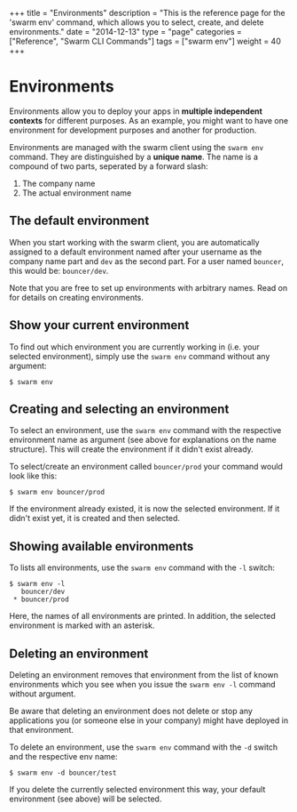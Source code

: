 +++
title = "Environments"
description = "This is the reference page for the 'swarm env' command, which allows you to select, create, and delete environments."
date = "2014-12-13"
type = "page"
categories = ["Reference", "Swarm CLI Commands"]
tags = ["swarm env"]
weight = 40
+++

# Environments

Environments allow you to deploy your apps in __multiple independent contexts__ for different purposes. As an example, you might want to have one environment for development purposes and another for production.

Environments are managed with the swarm client using the `swarm env` command. They are distinguished by a __unique name__. The name is a compound of two parts, seperated by a forward slash:

1. The company name
2. The actual environment name

## The default environment

When you start working with the swarm client, you are automatically assigned to a default environment named after your username as the company name part and `dev` as the second part. For a user named `bouncer`, this would be: `bouncer/dev`.

Note that you are free to set up environments with arbitrary names. Read on for details on creating environments.

## Show your current environment

To find out which environment you are currently working in (i.e. your selected environment), simply use the `swarm env` command without any argument:

```nohighlight
$ swarm env
```

## Creating and selecting an environment

To select an environment, use the `swarm env` command with the respective environment name as argument (see above for explanations on the name structure). This will create the environment if it didn't exist already.

To select/create an environment called `bouncer/prod` your command would look like this:
    
```nohighlight
$ swarm env bouncer/prod
```

If the environment already existed, it is now the selected environment. If it didn't exist yet, it is created and then selected.

<!--
TODO: explain what actually happens when creating an environment)
-->

## Showing available environments

To lists all environments, use the `swarm env` command with the `-l` switch:

```nohighlight
$ swarm env -l
   bouncer/dev
 * bouncer/prod
```

Here, the names of all environments are printed. In addition, the selected environment is marked with an asterisk.

## Deleting an environment

Deleting an environment removes that environment from the list of known environments which you see when you issue the `swarm env -l` command without argument.

Be aware that deleting an environment does not delete or stop any applications you (or someone else in your company) might have deployed in that environment.

To delete an environment, use the `swarm env` command with the `-d` switch and the respective env name:

```nohighlight
$ swarm env -d bouncer/test
```

If you delete the currently selected environment this way, your default environment (see above) will be selected.
